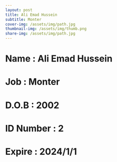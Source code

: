```yaml
---
layout: post
title: Ali Emad Hussein
subtitle: Monter
cover-img: /assets/img/path.jpg
thumbnail-img: /assets/img/thumb.png
share-img: /assets/img/path.jpg
---
```


# Name : Ali Emad Hussein
# Job : Monter
# D.O.B : 2002
# ID Number : 2
# Expire : 2024/1/1
